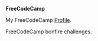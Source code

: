 **FreeCodeCamp**

My FreeCodeCamp [Profile](https://www.freecodecamp.com/se7enb2st).

FreeCodeCamp bonfire challenges.
